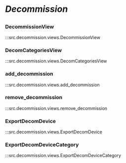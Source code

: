 # ***Decommission***

##

### DecommissionView
:::src.decommission.views.DecommissionView

### DecomCategoriesView
:::src.decommission.views.DecomCategoriesView

### add_decommission
:::src.decommission.views.add_decommission

### remove_decommission
:::src.decommission.views.remove_decommission

### ExportDecomDevice
:::src.decommission.views.ExportDecomDevice

### ExportDecomDeviceCategory
:::src.decommission.views.ExportDecomDeviceCategory
